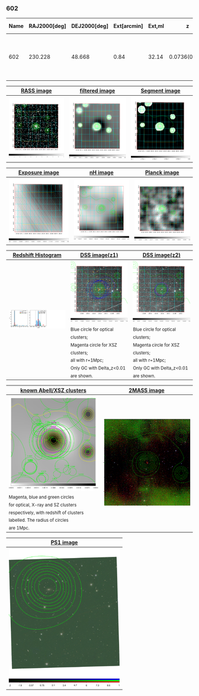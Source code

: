 <div STYLE="page-break-after: always;"></div>

### 602

|Name|RAJ2000[deg]|DEJ2000[deg] |Ext[arcmin]| Ext,ml | z | z_src| C|GC(XSZ,Delta_z<0.01)| GC(OPT,Delta_z<0.01)|GC| R_sig[arcmin] | R500[arcmin] | R500[Mpc]| CRsig[c/s] | CR500[c/s] |L500[1E44 erg/s]|F500[1E-12 erg/s/cm^2]| M500[1E14 Msun]|Tx[keV]|Cnt_sig|Beta|Rc[arcmin]|Comment|Alias|
|---|---|---|---|---|---|------|---|--------|---------|----------|---|---|---|---|---|---|---|---|---|---|---|---|---|---|
|602| 230.228| 48.668| 0.84| 32.14| 0.0736(0.005)| z1, z_xsz| B| F20, SPI| N, W| A, C, F20, MCXC, N, SPI, W, XB| 14.650| 10.390| 0.872| 0.340(0.038)| 0.324(0.037)| 0.835(0.054)| 6.305(0.411)| 2.03(0.07)| 3.39(0.07)| 148.4| 0.711(-0.096+0.138)| 2.014(-0.652+0.748)| An X-ray cluster with $z$ = 0.1076 and offset = 0.01 Mpc| k017|

|[RASS image](../image/602/602_img.pdf)|[filtered image](../image/602/602_fil.pdf)|[Segment image](../image/602/602_seg.pdf)|
|-------------------|--------------------|-------------------|
| <img src="../image/602/602_img.png" width="300">  | <img src="../image/602/602_fil.png" width="300">   | <img src="../image/602/602_seg.png" width="300">  |

|[Exposure image](../image/602/602_mex.pdf)| [nH image](../image/602/602_nh.pdf)| [Planck image](../image/602/602_p.pdf)|
|-------------------|--------------------|-------------------|
|<img src="../image/602/602_mex.png" width="300">   | <img src="../image/602/602_nh.png" width="300">    | <img src="../image/602/602_p.png" width="300"> |

|[Redshift Histogram](../image/602/602_zg.pdf) | [DSS image(z1)](../image/602/602_dss_z1.pdf)      |  [DSS image(z2)](../image/602/602_dss_z2.pdf)    |
|-------------------|--------------------|-------------------|
|<img src="../image/602/602_zg.png" width="300"> |<img src="../image/602/602_dss_z1.png" width="300"> <sub><br>Blue circle for optical clusters; <br>Magenta circle for XSZ clusters; <br>all with r=1Mpc; <br>Only GC with Delta_z<0.01 are shown. </sub>| <img src="../image/602/602_dss_z2.png" width="300"><sub><br>Blue circle for optical clusters; <br>Magenta circle for XSZ clusters; <br>all with r=1Mpc; <br>Only GC with Delta_z<0.01 are shown. </sub> |

|[known Abell/XSZ clusters](../image/602/602_gc.pdf) | [2MASS image](../image/602/602_2mass.pdf)      |
|-------------------|-------------------|
|<img src=../image/602/602_gc.png width="300"> <br><sub>Magenta, blue and green circles <br>for optical, X-ray and SZ clusters <br>respectively, with redshift of clusters <br>labelled. The radius of circles <br>are 1Mpc.</sub>|<img src="../image/602/602_2mass.png" width="300">  |

|[PS1 image](../image/602/602_ps1.pdf)            |
|-------------------|
| <img src="../image/602/602_ps1.pdf" width="300">  |
